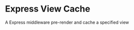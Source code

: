 Express View Cache
====================

A Express middleware pre-render and cache a specified view
